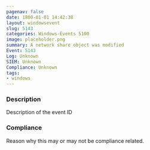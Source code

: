 ```yaml
---
pagenav: false
date: 1800-01-01 14:42:38
layout: windowsevent
slug: 5143
categories: Windows-Events 5100
image: placeholder.png
summary: A network share object was modified
Event: 5143
Log: Unknown
SIEM: Unknown
Compliance: Unknown
tags:
- windows
---
```


### Description

Description of the event ID

### Compliance

Reason why this may or may not be compliance related.
